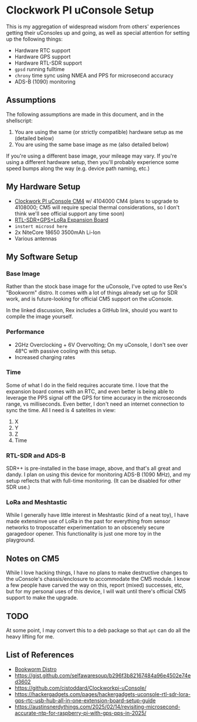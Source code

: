 # Clockwork PI uConsole Setup

This is my aggregation of widespread wisdom from others' experiences getting their uConsoles up and going, as well as special attention for setting up the following things:

- Hardware RTC support
- Hardware GPS support
- Hardware RTL-SDR support
- `gpsd` running fulltime
- `chrony` time sync using NMEA and PPS for microsecond accuracy
- ADS-B (1090) monitoring

## Assumptions

The following assumptions are made in this document, and in the shellscript:

1. You are using the same (or strictly compatible) hardware setup as me (detailed below)
2. You are using the same base image as me (also detailed below)

If you're using a different base image, your mileage may vary. If you're using a different hardware setup, then you'll probably experience some speed bumps along the way (e.g. device path naming, etc.)

## My Hardware Setup

- [Clockwork PI uConsole CM4](https://www.clockworkpi.com/product-page/uconsole-kit-rpi-cm4-lite) w/ 4104000 CM4 (plans to upgrade to 4108000; CM5 will require special thermal considerations, so I don't think we'll see official support any time soon)
- [RTL-SDR+GPS+LoRa Expansion Board](https://hackergadgets.com/products/uconsole-rtl-sdr-lora-gps-rtc-usb-hub-all-in-one-extension-board)
- `instert microsd here`
- 2x NiteCore 18650 3500mAh Li-Ion
- Various antennas

## My Software Setup

### Base Image

Rather than the stock base image for the uConsole, I've opted to use Rex's "Bookworm" distro. It comes with a lot of things already set up for SDR work, and is future-looking for official CM5 support on the uConsole.

In the linked discussion, Rex includes a GitHub link, should you want to compile the image yourself.

### Performance

- 2GHz Overclocking + 6V Overvolting; On my uConsole, I don't see over 48°C with passive cooling with this setup.
- Increased charging rates

### Time

Some of what I do in the field requires accurate time. I love that the expansion board comes with an RTC, and even better is being able to leverage the PPS signal off the GPS for time accuracy in the microseconds range, vs milliseconds. Even better, I don't need an internet connection to sync the time. All I need is 4 satelites in view:

1. X
2. Y
3. Z
4. Time

### RTL-SDR and ADS-B

SDR++ is pre-installed in the base image, above, and that's all great and dandy. I plan on using this device for monitoring ADS-B (1090 MHz), and my setup reflects that with full-time monitoring. (It can be disabled for other SDR use.)

### LoRa and Meshtastic

While I generally have little interest in Meshtastic (kind of a neat toy), I have made extensinve use of LoRa in the past for everything from sensor networks to troposcatter experimentation to an obscenely secure garagedoor opener. This functionality is just one more toy in the playground.

## Notes on CM5

While I love hacking things, I have no plans to make destructive changes to the uConsole's chassis/enclosure to accommodate the CM5 module. I know a few people have carved the way on this, report (mixed) successes, etc, but for my personal uses of this device, I will wait until there's official CM5 support to make the upgrade.

## TODO

At some point, I may convert this to a deb package so that `apt` can do all the heavy lifting for me.

## List of References

- [Bookworm Distro](https://forum.clockworkpi.com/t/bookworm-6-6-y-for-the-uconsole-and-devterm/13235)
- https://gist.github.com/selfawaresoup/b296f3b82167484a96e4502e74ed3602
- https://github.com/cjstoddard/Clockworkpi-uConsole/
- https://hackergadgets.com/pages/hackergadgets-uconsole-rtl-sdr-lora-gps-rtc-usb-hub-all-in-one-extension-board-setup-guide
- https://austinsnerdythings.com/2025/02/14/revisiting-microsecond-accurate-ntp-for-raspberry-pi-with-gps-pps-in-2025/

